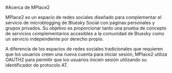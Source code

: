 ﻿#Acerca de MPlace2


MPlace2 es un espacio de redes sociales diseñado para complementar el servicio de microblogging de Bluesky Social
con páginas personales y grupos privados. Su objetivo es proporcionar tanto
una prueba de concepto de servicios complementarios accesibles a la comunidad de Bluesky
como un servicio independiente por derecho propio.

A diferencia de los espacios de redes sociales tradicionales que requieren que los usuarios creen una nueva cuenta
para iniciar sesión, MPlace2 utiliza OAUTH2 para permitir que los usuarios inicien sesión utilizando su identificador de protocolo AT.